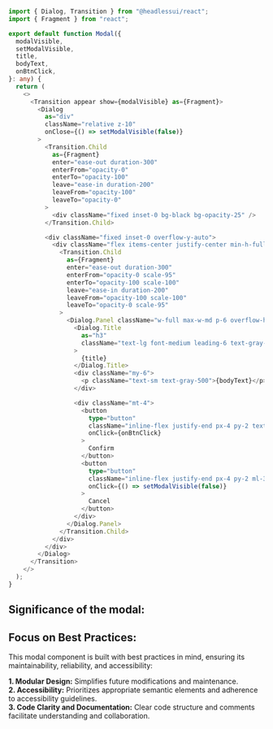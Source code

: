 ```typescript

import { Dialog, Transition } from "@headlessui/react";
import { Fragment } from "react";

export default function Modal({
  modalVisible,
  setModalVisible,
  title,
  bodyText,
  onBtnClick,
}: any) {
  return (
    <>
      <Transition appear show={modalVisible} as={Fragment}>
        <Dialog
          as="div"
          className="relative z-10"
          onClose={() => setModalVisible(false)}
        >
          <Transition.Child
            as={Fragment}
            enter="ease-out duration-300"
            enterFrom="opacity-0"
            enterTo="opacity-100"
            leave="ease-in duration-200"
            leaveFrom="opacity-100"
            leaveTo="opacity-0"
          >
            <div className="fixed inset-0 bg-black bg-opacity-25" />
          </Transition.Child>

          <div className="fixed inset-0 overflow-y-auto">
            <div className="flex items-center justify-center min-h-full p-4 text-center">
              <Transition.Child
                as={Fragment}
                enter="ease-out duration-300"
                enterFrom="opacity-0 scale-95"
                enterTo="opacity-100 scale-100"
                leave="ease-in duration-200"
                leaveFrom="opacity-100 scale-100"
                leaveTo="opacity-0 scale-95"
              >
                <Dialog.Panel className="w-full max-w-md p-6 overflow-hidden text-left align-middle transition-all transform bg-white shadow-xl rounded-2xl">
                  <Dialog.Title
                    as="h3"
                    className="text-lg font-medium leading-6 text-gray-900"
                  >
                    {title}
                  </Dialog.Title>
                  <div className="my-6">
                    <p className="text-sm text-gray-500">{bodyText}</p>
                  </div>

                  <div className="mt-4">
                    <button
                      type="button"
                      className="inline-flex justify-end px-4 py-2 text-sm font-medium bg-green-700 border border-transparent rounded-md text-green-50 hover:bg-green-800 "
                      onClick={onBtnClick}
                    >
                      Confirm
                    </button>
                    <button
                      type="button"
                      className="inline-flex justify-end px-4 py-2 ml-3 text-sm font-medium bg-red-700 border border-transparent rounded-md text-red-50 hover:bg-red-800 "
                      onClick={() => setModalVisible(false)}
                    >
                      Cancel
                    </button>
                  </div>
                </Dialog.Panel>
              </Transition.Child>
            </div>
          </div>
        </Dialog>
      </Transition>
    </>
  );
}

```
## Significance of the modal:

## Focus on Best Practices:

This modal component is built with best practices in mind, ensuring its maintainability, reliability, and accessibility:

**1. Modular Design:** Simplifies future modifications and maintenance.  
**2. Accessibility:** Prioritizes appropriate semantic elements and adherence to accessibility guidelines.  
**3. Code Clarity and Documentation:** Clear code structure and comments facilitate understanding and collaboration.  


